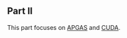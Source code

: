 ## Part II
This part focuses on [APGAS](https://github.com/x10-lang/apgas) and [CUDA](https://developer.nvidia.com/cuda-zone).
